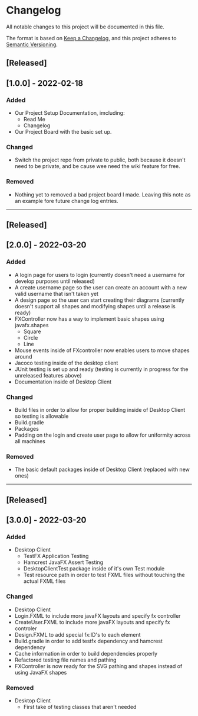 # Changelog
All notable changes to this project will be documented in this file.

The format is based on [Keep a Changelog](https://keepachangelog.com/en/1.0.0/),
and this project adheres to [Semantic Versioning](https://semver.org/spec/v2.0.0.html).

## [Released]


## [1.0.0] - 2022-02-18
### Added
- Our Project Setup Documentation, imcluding:
  - Read Me
  - Changelog
- Our Project Board with the basic set up.

### Changed
- Switch the project repo from private to public, both because it doesn't need to be private, and be cause wee need the wiki feature for free.

### Removed
- Nothing yet to removed a bad project board I made. Leaving this note as an example fore future change log entries.

-----------------------------------------------------------------------------------------------------------------------------------------------------------------------

## [Released]


## [2.0.0] - 2022-03-20
### Added
- A login page for users to login (currently doesn't need a username for develop purposes until released)
- A create username page so the user can create an account with a new valid username that isn't taken yet
- A design page so the user can start creating their diagrams (currently doesn't support all shapes and modifying shapes until a release is ready)
- FXController now has a way to implement basic shapes using javafx.shapes 
  - Square
  - Circle
  - Line
- Mouse events inside of FXcontroller now enables users to move shapes around
- Jacoco testing inside of the desktop client 
- JUnit testing is set up and ready (testing is currently in progress for the unreleased features above)
- Documentation inside of Desktop Client 

### Changed
- Build files in order to allow for proper building inside of Desktop Client so testing is allowable
- Build.gradle
- Packages
- Padding on the login and create user page to allow for uniformity across all machines

### Removed
- The basic default packages inside of Desktop Client (replaced with new ones)
-----------------------------------------------------------------------------------------------------------------------------------------------------------------------

## [Released]


## [3.0.0] - 2022-03-20
### Added
- Desktop Client
  - TestFX Application Testing
  - Hamcrest JavaFX Assert Testing 
  - DesktopClientTest package inside of it's own Test module
  - Test resource path in order to test FXML files without touching the actual FXML files

### Changed
- Desktop Client
-   Login.FXML to include more javaFX layouts and specify fx controller
-   CreateUser.FXML to include more javaFX layouts and specify fx controler
-   Design.FXML to add special fx:ID's to each element
-   Build.gradle in order to add testfx dependency and hamcrest dependency
-   Cache information in order to build dependencies properly
-   Refactored testing file names and pathing
-   FXController is now ready for the SVG pathing and shapes instead of using JavaFX shapes

### Removed
- Desktop Client
  - First take of testing classes that aren't needed
